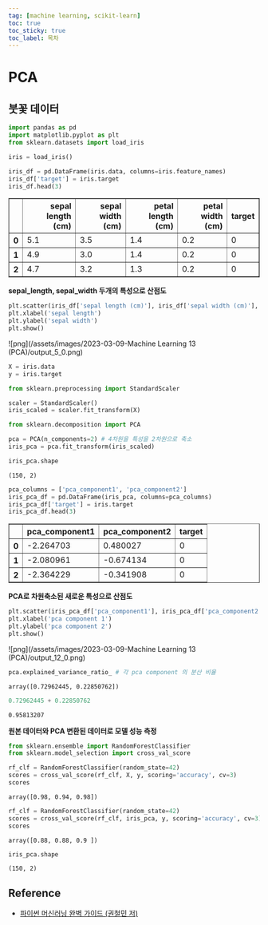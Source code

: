 ```yaml
---
tag: [machine learning, scikit-learn]
toc: true
toc_sticky: true
toc_label: 목차
---
```


# PCA 

## 붓꽃 데이터


```python
import pandas as pd
import matplotlib.pyplot as plt
from sklearn.datasets import load_iris
```


```python
iris = load_iris()
```


```python
iris_df = pd.DataFrame(iris.data, columns=iris.feature_names)
iris_df['target'] = iris.target
iris_df.head(3)
```




<div>
<style scoped>
    .dataframe tbody tr th:only-of-type {
        vertical-align: middle;
    }

    .dataframe tbody tr th {
        vertical-align: top;
    }

    .dataframe thead th {
        text-align: right;
    }
</style>
<table border="1" class="dataframe">
  <thead>
    <tr style="text-align: right;">
      <th></th>
      <th>sepal length (cm)</th>
      <th>sepal width (cm)</th>
      <th>petal length (cm)</th>
      <th>petal width (cm)</th>
      <th>target</th>
    </tr>
  </thead>
  <tbody>
    <tr>
      <th>0</th>
      <td>5.1</td>
      <td>3.5</td>
      <td>1.4</td>
      <td>0.2</td>
      <td>0</td>
    </tr>
    <tr>
      <th>1</th>
      <td>4.9</td>
      <td>3.0</td>
      <td>1.4</td>
      <td>0.2</td>
      <td>0</td>
    </tr>
    <tr>
      <th>2</th>
      <td>4.7</td>
      <td>3.2</td>
      <td>1.3</td>
      <td>0.2</td>
      <td>0</td>
    </tr>
  </tbody>
</table>
</div>



**sepal_length, sepal_width 두개의 특성으로 산점도**


```python
plt.scatter(iris_df['sepal length (cm)'], iris_df['sepal width (cm)'], c=iris_df['target'])
plt.xlabel('sepal length')
plt.ylabel('sepal width')
plt.show()
```


    
![png](/assets/images/2023-03-09-Machine Learning 13 (PCA)/output_5_0.png)
    



```python
X = iris.data
y = iris.target
```


```python
from sklearn.preprocessing import StandardScaler

scaler = StandardScaler()
iris_scaled = scaler.fit_transform(X)
```


```python
from sklearn.decomposition import PCA

pca = PCA(n_components=2) # 4차원을 특성을 2차원으로 축소
iris_pca = pca.fit_transform(iris_scaled)
```


```python
iris_pca.shape
```




    (150, 2)




```python
pca_columns = ['pca_component1', 'pca_component2']
iris_pca_df = pd.DataFrame(iris_pca, columns=pca_columns)
iris_pca_df['target'] = iris.target
iris_pca_df.head(3)
```




<div>
<style scoped>
    .dataframe tbody tr th:only-of-type {
        vertical-align: middle;
    }

    .dataframe tbody tr th {
        vertical-align: top;
    }

    .dataframe thead th {
        text-align: right;
    }
</style>
<table border="1" class="dataframe">
  <thead>
    <tr style="text-align: right;">
      <th></th>
      <th>pca_component1</th>
      <th>pca_component2</th>
      <th>target</th>
    </tr>
  </thead>
  <tbody>
    <tr>
      <th>0</th>
      <td>-2.264703</td>
      <td>0.480027</td>
      <td>0</td>
    </tr>
    <tr>
      <th>1</th>
      <td>-2.080961</td>
      <td>-0.674134</td>
      <td>0</td>
    </tr>
    <tr>
      <th>2</th>
      <td>-2.364229</td>
      <td>-0.341908</td>
      <td>0</td>
    </tr>
  </tbody>
</table>
</div>



**PCA로 차원축소된 새로운 특성으로 산점도**


```python
plt.scatter(iris_pca_df['pca_component1'], iris_pca_df['pca_component2'], c=iris_pca_df['target'])
plt.xlabel('pca component 1')
plt.ylabel('pca component 2')
plt.show()
```


    
![png](/assets/images/2023-03-09-Machine Learning 13 (PCA)/output_12_0.png)
    



```python
pca.explained_variance_ratio_ # 각 pca component 의 분산 비율
```




    array([0.72962445, 0.22850762])




```python
0.72962445 + 0.22850762
```




    0.95813207



**원본 데이터와 PCA 변환된 데이터로 모델 성능 측정**


```python
from sklearn.ensemble import RandomForestClassifier
from sklearn.model_selection import cross_val_score

rf_clf = RandomForestClassifier(random_state=42)
scores = cross_val_score(rf_clf, X, y, scoring='accuracy', cv=3)
scores
```




    array([0.98, 0.94, 0.98])




```python
rf_clf = RandomForestClassifier(random_state=42)
scores = cross_val_score(rf_clf, iris_pca, y, scoring='accuracy', cv=3)
scores
```




    array([0.88, 0.88, 0.9 ])




```python
iris_pca.shape
```




    (150, 2)

## Reference
- [파이썬 머신러닝 완벽 가이드 (권철민 저)](https://www.aladin.co.kr/shop/wproduct.aspx?ItemId=292601583)
